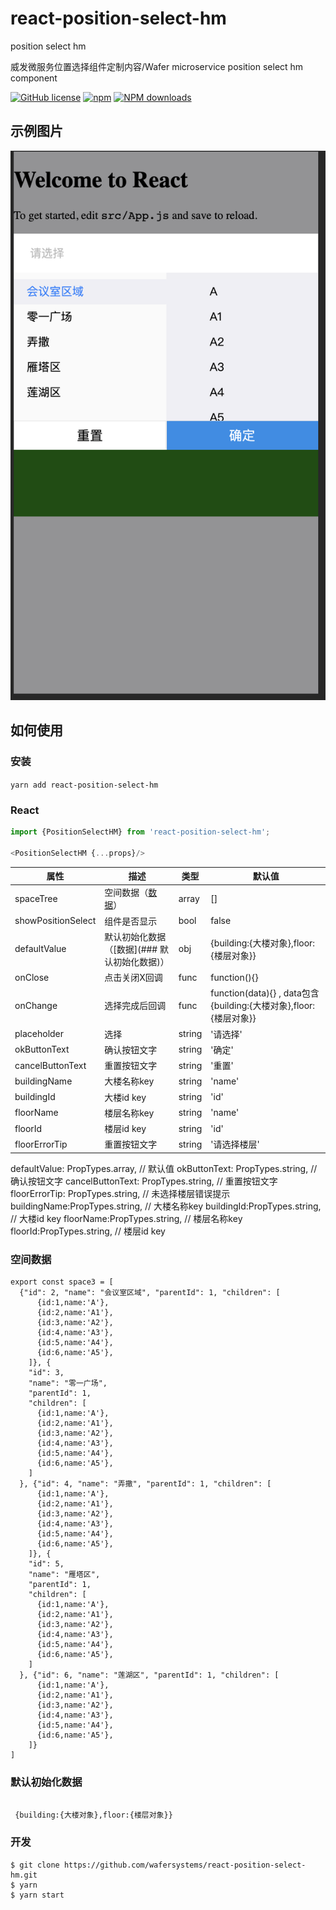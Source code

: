 # react-position-select-hm
position select hm

威发微服务位置选择组件定制内容/Wafer microservice position select hm component

[![GitHub license](https://img.shields.io/badge/license-MIT-blue.svg)](https://github.com/wafersystems/react-position-select-hm)
[![npm](https://img.shields.io/npm/v/react-position-select-hm.svg)](https://www.npmjs.com/package/react-position-select-hm)
[![NPM downloads](https://img.shields.io/npm/dm/react-position-select-hm.svg)](https://www.npmjs.com/package/react-position-select-hm)

## 示例图片

![Example](./example.png)

## 如何使用

### 安装

`yarn add react-position-select-hm`

### React

```js
import {PositionSelectHM} from 'react-position-select-hm';

<PositionSelectHM {...props}/>

```

属性  | 描述 | 类型 | 默认值
------------- | ------------- | --------------| ------------- 
spaceTree  |   空间数据（[数据](###空间数据)） | array | []
showPositionSelect | 组件是否显示 | bool | false
defaultValue | 默认初始化数据 （[数据](### 默认初始化数据)） | obj | {building:{大楼对象},floor:{楼层对象}}
onClose | 点击关闭X回调 | func | function(){}
onChange | 选择完成后回调 | func | function(data){} , data包含{building:{大楼对象},floor:{楼层对象}}
placeholder | 选择 | string | '请选择'
okButtonText   | 确认按钮文字 | string |  '确定'
cancelButtonText   | 重置按钮文字 | string |  '重置'
buildingName   | 大楼名称key | string |  'name'
buildingId   | 大楼id key | string |  'id'
floorName   | 楼层名称key | string |  'name'
floorId   | 楼层id key | string |  'id'
floorErrorTip   | 重置按钮文字 | string |  '请选择楼层'


defaultValue: PropTypes.array, // 默认值
okButtonText: PropTypes.string, // 确认按钮文字
cancelButtonText: PropTypes.string, // 重置按钮文字
floorErrorTip: PropTypes.string, // 未选择楼层错误提示
buildingName:PropTypes.string, // 大楼名称key
buildingId:PropTypes.string, // 大楼id key
floorName:PropTypes.string, // 楼层名称key
floorId:PropTypes.string, // 楼层id key


### 空间数据

````
export const space3 = [
  {"id": 2, "name": "会议室区域", "parentId": 1, "children": [
      {id:1,name:'A'},
      {id:2,name:'A1'},
      {id:3,name:'A2'},
      {id:4,name:'A3'},
      {id:5,name:'A4'},
      {id:6,name:'A5'},
    ]}, {
    "id": 3,
    "name": "零一广场",
    "parentId": 1,
    "children": [
      {id:1,name:'A'},
      {id:2,name:'A1'},
      {id:3,name:'A2'},
      {id:4,name:'A3'},
      {id:5,name:'A4'},
      {id:6,name:'A5'},
    ]
  }, {"id": 4, "name": "弄撒", "parentId": 1, "children": [
      {id:1,name:'A'},
      {id:2,name:'A1'},
      {id:3,name:'A2'},
      {id:4,name:'A3'},
      {id:5,name:'A4'},
      {id:6,name:'A5'},
    ]}, {
    "id": 5,
    "name": "雁塔区",
    "parentId": 1,
    "children": [
      {id:1,name:'A'},
      {id:2,name:'A1'},
      {id:3,name:'A2'},
      {id:4,name:'A3'},
      {id:5,name:'A4'},
      {id:6,name:'A5'},
    ]
  }, {"id": 6, "name": "莲湖区", "parentId": 1, "children": [
      {id:1,name:'A'},
      {id:2,name:'A1'},
      {id:3,name:'A2'},
      {id:4,name:'A3'},
      {id:5,name:'A4'},
      {id:6,name:'A5'},
    ]}
]

````

### 默认初始化数据

```

 {building:{大楼对象},floor:{楼层对象}}

```

### 开发

````
$ git clone https://github.com/wafersystems/react-position-select-hm.git
$ yarn
$ yarn start

````
